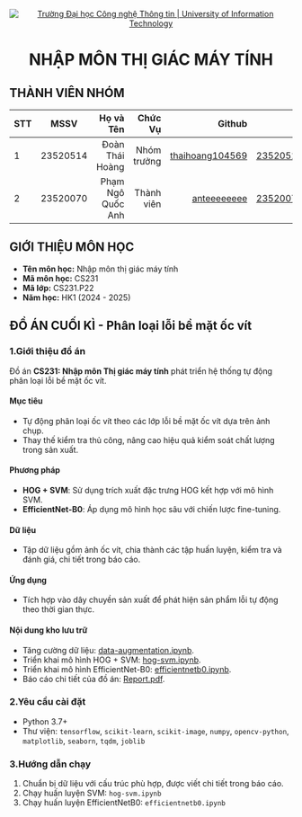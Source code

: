 <!-- Banner -->
<p align="center">
  <a href="https://www.uit.edu.vn/" title="Trường Đại học Công nghệ Thông tin" style="border: none;">
    <img src="https://i.imgur.com/WmMnSRt.png" alt="Trường Đại học Công nghệ Thông tin | University of Information Technology">
  </a>
</p>

<h1 align="center"><b>NHẬP MÔN THỊ GIÁC MÁY TÍNH</b></h>

## THÀNH VIÊN NHÓM
| STT    | MSSV          | Họ và Tên              |Chức Vụ    | Github                                                  | Email                   |
| ------ |:-------------:| ----------------------:|----------:|--------------------------------------------------------:|-------------------------:
| 1      | 23520514      | Đoàn Thái Hoàng        |Nhóm trưởng|[thaihoang104569](https://github.com/thaihoang104569)    |23520514@gm.uit.edu.vn   |
| 2      | 23520070      | Phạm Ngô Quốc Anh      |Thành viên |[anteeeeeeee](https://github.com/anteeeeeeee)            |23520070@gm.uit.edu.vn   |

## GIỚI THIỆU MÔN HỌC
* **Tên môn học:** Nhập môn thị giác máy tính
* **Mã môn học:** CS231
* **Mã lớp:** CS231.P22
* **Năm học:** HK1 (2024 - 2025)
  
## ĐỒ ÁN CUỐI KÌ - Phân loại lỗi bề mặt ốc vít

### 1.Giới thiệu đồ án
Đồ án **CS231: Nhập môn Thị giác máy tính** phát triển hệ thống tự động phân loại lỗi bề mặt ốc vít.
#### Mục tiêu
- Tự động phân loại ốc vít theo các lớp lỗi bề mặt ốc vít dựa trên ảnh chụp.
- Thay thế kiểm tra thủ công, nâng cao hiệu quả kiểm soát chất lượng trong sản xuất.

#### Phương pháp
- **HOG + SVM**: Sử dụng trích xuất đặc trưng HOG kết hợp với mô hình SVM.
- **EfficientNet-B0**: Áp dụng mô hình học sâu với chiến lược fine-tuning.

#### Dữ liệu
- Tập dữ liệu gồm ảnh ốc vít, chia thành các tập huấn luyện, kiểm tra và đánh giá, chi tiết trong báo cáo.

#### Ứng dụng
- Tích hợp vào dây chuyền sản xuất để phát hiện sản phẩm lỗi tự động theo thời gian thực.

#### Nội dung kho lưu trữ
- Tăng cường dữ liệu: [data-augmentation.ipynb](https://github.com/thaihoang104569/CS231.P22/blob/main/Final%20Project/Code/data-augmentation.ipynb).
- Triển khai mô hình HOG + SVM: [hog-svm.ipynb](https://github.com/thaihoang104569/CS231.P22/blob/main/Final%20Project/Code/hog-svm.ipynb).
- Triển khai mô hình EfficientNet-B0: [efficientnetb0.ipynb](https://github.com/thaihoang104569/CS231.P22/blob/main/Final%20Project/Code/efficientnetb0.ipynb).
- Báo cáo chi tiết của đồ án: [Report.pdf](https://github.com/thaihoang104569/CS231.P22/blob/main/Final%20Project/Report.pdf).

### 2.Yêu cầu cài đặt
- Python 3.7+
- Thư viện: `tensorflow`, `scikit-learn`, `scikit-image`, `numpy`, `opencv-python`, `matplotlib`, `seaborn`, `tqdm`, `joblib`

### 3.Hướng dẫn chạy
1. Chuẩn bị dữ liệu với cấu trúc phù hợp, được viết chi tiết trong báo cáo.
3. Chạy huấn luyện SVM: `hog-svm.ipynb`
4. Chạy huấn luyện EfficientNetB0: `efficientnetb0.ipynb`
